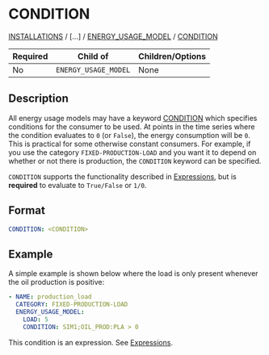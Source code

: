 # CONDITION
 
[INSTALLATIONS](/about/references/keywords/INSTALLATIONS.md) /
[...] /
[ENERGY_USAGE_MODEL](/about/references/keywords/ENERGY_USAGE_MODEL.md) / 
[CONDITION](/about/references/keywords/CONDITION.md)

| Required   | Child of                  | Children/Options                   |
|------------|---------------------------|------------------------------------|
| No         | `ENERGY_USAGE_MODEL`      | None                               |

## Description
All energy usage models may have a keyword [CONDITION](/about/references/keywords/CONDITION.md)
 which specifies conditions for the  consumer to be used. At points in the time series where the condition
evaluates to `0` (or `False`), the energy consumption will be `0`.
This is practical for some otherwise
constant consumers.
For example, if you use the category `FIXED-PRODUCTION-LOAD` and you want it to depend on whether or not there is production, the `CONDITION` keyword can be specified.

`CONDITION` supports the functionality described in [Expressions](/about/references/keywords/EXPRESSION.md), but is **required** to evaluate to `True/False` or `1/0`.

## Format
~~~~~~~~yaml
CONDITION: <CONDITION>
~~~~~~~~

## Example
A simple example is shown below where the load is only present whenever the oil production is positive:

~~~~~~~~yaml
- NAME: production_load
  CATEGORY: FIXED-PRODUCTION-LOAD
  ENERGY_USAGE_MODEL:
    LOAD: 5
    CONDITION: SIM1;OIL_PROD:PLA > 0
~~~~~~~~

This condition is an expression. See [Expressions](/about/references/keywords/EXPRESSION.md).

